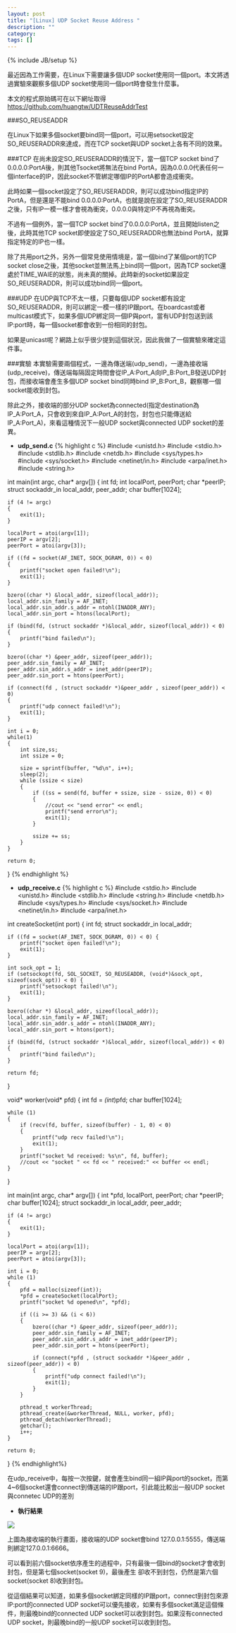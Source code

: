 ```yaml
---
layout: post
title: "[Linux] UDP Socket Reuse Address "
description: ""
category: 
tags: []
---
```

{% include JB/setup %}

最近因為工作需要，在Linux下需要讓多個UDP socket使用同一個port。本文將透過實驗來觀察多個UDP socket使用同一個port時會發生什麼事。


<!--more-->
本文的程式原始碼可在以下網址取得  
<https://github.com/huangtw/UDTReuseAddrTest>

###SO_REUSEADDR

在Linux下如果多個socket要bind同一個port，可以用setsocket設定SO_REUSERADDR來達成，而在TCP socket與UDP socket上各有不同的效果。

###TCP
在尚未設定SO_REUSERADDR的情況下，當一個TCP socket bind了0.0.0.0:PortA後，則其他Tsocket將無法在bind PortA，因為0.0.0.0代表任何一個interface的IP，因此socket不管綁定哪個IP的PortA都會造成衝突。

此時如果一個socket設定了SO_REUSERADDR，則可以成功bind指定IP的PortA，但是還是不能bind 0.0.0.0:PortA，也就是說在設定了SO_REUSERADDR之後，只有IP一模一樣才會視為衝突，0.0.0.0與特定IP不再視為衝突。

不過有一個例外，當一個TCP socket bind了0.0.0.0:PortA，並且開始listen之後，此時其他TCP socket即使設定了SO_REUSERADDR也無法bind PortA，就算指定特定的IP也一樣。

除了共用port之外，另外一個常見使用情境是，當一個bind了某個port的TCP socket close之後，其他socket並無法馬上bind同一個port，因為TCP socket還處於TIME_WAIE的狀態，尚未真的關掉。此時新的socket如果設定SO_REUSERADDR，則可以成功bind同一個port。

###UDP
在UDP與TCP不太一樣，只要每個UDP socket都有設定SO_REUSERADDR，則可以綁定一模一樣的IP跟port。在boardcast或者multicast模式下，如果多個UDP綁定同一個IP與port，當有UDP封包送到該IP:port時，每一個socket都會收到一份相同的封包。

如果是unicast呢？網路上似乎很少提到這個狀況，因此我做了一個實驗來確定這件事。

###實驗
本實驗需要兩個程式，一邊為傳送端(udp_send)，一邊為接收端(udp_receive)，傳送端每隔固定時間會從IP_A:Port_A向IP_B:Port_B發送UDP封包，而接收端會產生多個UDP socket bind同時bind IP_B:Port_B，觀察哪一個socket能收到封包。

除此之外，接收端的部分UDP socket為connected(指定destination為IP_A:Port_A，只會收到來自IP_A:Port_A的封包，封包也只能傳送給IP_A:Port_A)，來看這種情況下一般UDP socket與connected UDP socket的差異。

- **udp_send.c**
{% highlight c %}
#include <unistd.h>
#include <stdio.h>
#include <stdlib.h>
#include <netdb.h>
#include <sys/types.h>
#include <sys/socket.h>
#include <netinet/in.h>
#include <arpa/inet.h>
#include <string.h>

int main(int argc, char* argv[])
{
    int fd;
    int localPort, peerPort;
    char *peerIP;
    struct sockaddr_in local_addr, peer_addr;
    char buffer[1024];

    if (4 != argc)
    {
        exit(1);
    }

    localPort = atoi(argv[1]);
    peerIP = argv[2];
    peerPort = atoi(argv[3]);

    if ((fd = socket(AF_INET, SOCK_DGRAM, 0)) < 0)
    {
        printf("socket open failed!\n");
        exit(1);
    }

    bzero((char *) &local_addr, sizeof(local_addr));
    local_addr.sin_family = AF_INET;
    local_addr.sin_addr.s_addr = ntohl(INADDR_ANY);
    local_addr.sin_port = htons(localPort);

    if (bind(fd, (struct sockaddr *)&local_addr, sizeof(local_addr)) < 0)
    {
        printf("bind failed\n");
    }

    bzero((char *) &peer_addr, sizeof(peer_addr));
    peer_addr.sin_family = AF_INET;
    peer_addr.sin_addr.s_addr = inet_addr(peerIP);
    peer_addr.sin_port = htons(peerPort);

    if (connect(fd , (struct sockaddr *)&peer_addr , sizeof(peer_addr)) < 0)
    {
        printf("udp connect failed!\n");
        exit(1);
    }

    int i = 0;
    while(1)
    {
        int size,ss;
        int ssize = 0;

        size = sprintf(buffer, "%d\n", i++);
        sleep(2);
        while (ssize < size)
        {
            if ((ss = send(fd, buffer + ssize, size - ssize, 0)) < 0)
            {
                //cout << "send error" << endl;
                printf("send error\n");
                exit(1);
            }

            ssize += ss;
        }
    }

    return 0;
}
{% endhighlight %}

- **udp_receive.c**
{% highlight c %}
#include <stdio.h>
#include <unistd.h>
#include <stdlib.h>
#include <string.h>
#include <netdb.h>
#include <sys/types.h>
#include <sys/socket.h>
#include <netinet/in.h>
#include <arpa/inet.h>

int createSocket(int port)
{
    int fd;
    struct sockaddr_in local_addr;

    if ((fd = socket(AF_INET, SOCK_DGRAM, 0)) < 0) {
        printf("socket open failed!\n");
        exit(1);
    }

    int sock_opt = 1;
    if (setsockopt(fd, SOL_SOCKET, SO_REUSEADDR, (void*)&sock_opt, sizeof(sock_opt)) < 0) {
        printf("setsockopt failed!\n");
        exit(1);
    }

    bzero((char *) &local_addr, sizeof(local_addr));
    local_addr.sin_family = AF_INET;
    local_addr.sin_addr.s_addr = ntohl(INADDR_ANY);
    local_addr.sin_port = htons(port);

    if (bind(fd, (struct sockaddr *)&local_addr, sizeof(local_addr)) < 0)
    {
        printf("bind failed\n");
    }

    return fd;
}

void* worker(void* pfd)
{
    int fd = *(int*)pfd;
    char buffer[1024];

    while (1)
    {
        if (recv(fd, buffer, sizeof(buffer) - 1, 0) < 0)
        {
            printf("udp recv failed!\n");
            exit(1);
        }
        printf("socket %d received: %s\n", fd, buffer);
        //cout << "socket " << fd << " received:" << buffer << endl;
    }
}

int main(int argc, char* argv[])
{
    int *pfd, localPort, peerPort;
    char *peerIP;
    char buffer[1024];
    struct sockaddr_in local_addr, peer_addr;

    if (4 != argc)
    {
        exit(1);
    }

    localPort = atoi(argv[1]);
    peerIP = argv[2];
    peerPort = atoi(argv[3]);

    int i = 0;
    while (1)
    {
        pfd = malloc(sizeof(int));
        *pfd = createSocket(localPort);
        printf("socket %d opened\n", *pfd);

        if ((i >= 3) && (i < 6))
        {
            bzero((char *) &peer_addr, sizeof(peer_addr));
            peer_addr.sin_family = AF_INET;
            peer_addr.sin_addr.s_addr = inet_addr(peerIP);
            peer_addr.sin_port = htons(peerPort);

            if (connect(*pfd , (struct sockaddr *)&peer_addr , sizeof(peer_addr)) < 0)
            {
                printf("udp connect failed!\n");
                exit(1);
            }
        }

        pthread_t workerThread;
        pthread_create(&workerThread, NULL, worker, pfd);
        pthread_detach(workerThread);
        getchar();
        i++;
    }

    return 0;
}
{% endhighlight%}

在udp_receive中，每按一次按鍵，就會產生bind同一組IP與port的socket，而第4~6個socket還會connect到傳送端的IP跟port，引此能比較出一般UDP socket與connetec UDP的差別

- **執行結果**   
<img src="/images/linux_udp_socket_reuse_address/screenshot.png"/> 

上圖為接收端的執行畫面，接收端的UDP socket會bind 127.0.0.1:5555，傳送端則綁定127.0.0.1:6666。

可以看到前六個socket依序產生的過程中，只有最後一個bind的socket才會收到封包，但是第七個socket(socket 9)，最後產生
卻收不到封包，仍然是第六個socket(socket 8)收到封包。

從這個結果可以知道，如果多個socket綁定同樣的IP跟port，connect到封包來源IP:port的connected UDP socket可以優先接收，如果有多個socket滿足這個條件，則最晚bind的connected UDP socket可以收到封包。如果沒有connected UDP socket，則最晚bind的一般UDP socket可以收到封包。
